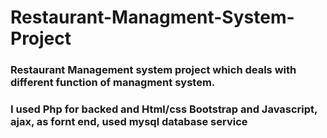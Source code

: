 # Restaurant-Managment-System-Project
### Restaurant Management system project which deals with different function of managment system.
### I used Php for backed and Html/css Bootstrap and Javascript, ajax, as fornt end, used mysql database service  

